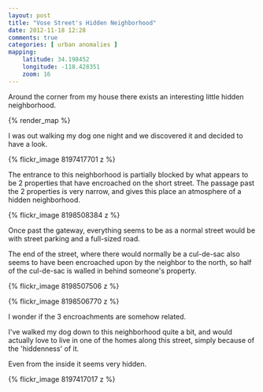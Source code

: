 ```yaml
---
layout: post
title: "Vose Street's Hidden Neighborhood"
date: 2012-11-18 12:28
comments: true
categories: [ urban anomalies ]
mapping: 
    latitude: 34.198452
    longitude: -118.428351
    zoom: 16
---
```


Around the corner from my house there exists an interesting little hidden neighborhood.

{% render_map %}

I was out walking my dog one night and we discovered it and decided to have a look.

{% flickr_image 8197417701 z %}

The entrance to this neighborhood is partially blocked by what appears to be 2 properties that have encroached on the short street.
The passage past the 2 properties is very narrow, and gives this place an atmosphere of a hidden neighborhood.

{% flickr_image 8198508384 z %}

Once past the gateway, everything seems to be as a normal street would be with street parking and a full-sized road.

The end of the street, where there would normally be a cul-de-sac also seems to have been encroached upon by the neighbor to the north, so half of the cul-de-sac is walled in behind someone's property.

{% flickr_image 8198507506 z %}

{% flickr_image 8198506770 z %}

I wonder if the 3 encroachments are somehow related.

I've walked my dog down to this neighborhood quite a bit, and would actually love to live in one of the homes along this street, simply because of the 'hiddenness' of it.

Even from the inside it seems very hidden.

{% flickr_image 8197417017 z %}



